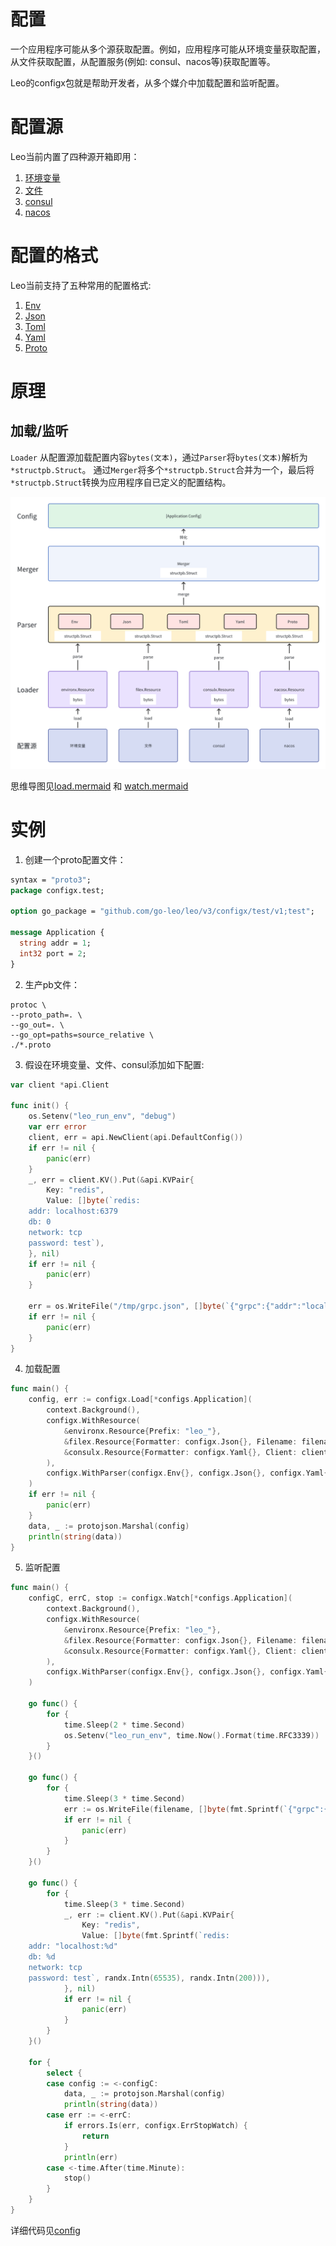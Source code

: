 # 配置
一个应用程序可能从多个源获取配置。例如，应用程序可能从环境变量获取配置，从文件获取配置，从配置服务(例如: consul、nacos等)获取配置等。

Leo的configx包就是帮助开发者，从多个媒介中加载配置和监听配置。

# 配置源
Leo当前内置了四种源开箱即用：
1. [环境变量](https://github.com/go-leo/leo/tree/feature/v3/configx/environx)
2. [文件](https://github.com/go-leo/leo/tree/feature/v3/configx/filex)
3. [consul](https://github.com/go-leo/leo/tree/feature/v3/configx/consulx)
4. [nacos](https://github.com/go-leo/leo/tree/feature/v3/configx/nacosx)

# 配置的格式
Leo当前支持了五种常用的配置格式:
1. [Env](https://github.com/go-leo/leo/blob/feature/v3/configx/format.go#L21)
2. [Json](https://github.com/go-leo/leo/blob/feature/v3/configx/format.go#L44)
3. [Toml](https://github.com/go-leo/leo/blob/feature/v3/configx/format.go#L58)
4. [Yaml](https://github.com/go-leo/leo/blob/feature/v3/configx/format.go#L81)
5. [Proto](https://github.com/go-leo/leo/blob/feature/v3/configx/format.go#L105)

# 原理
## 加载/监听
`Loader` 从配置源加载配置内容`bytes(文本)`，通过`Parser`将`bytes(文本)`解析为`*structpb.Struct`。
通过`Merger`将多个`*structpb.Struct`合并为一个，最后将`*structpb.Struct`转换为应用程序自已定义的配置结构。

![config_load.png](image/config_load.png)

思维导图见[load.mermaid](../configx/load.mermaid) 和 [watch.mermaid](../configx/watch.mermaid)
 
# 实例
1. 创建一个proto配置文件：
```proto
syntax = "proto3";
package configx.test;

option go_package = "github.com/go-leo/leo/v3/configx/test/v1;test";

message Application {
  string addr = 1;
  int32 port = 2;
}
```
2. 生产pb文件：
```shell
protoc \
--proto_path=. \
--go_out=. \
--go_opt=paths=source_relative \
./*.proto
```
3. 假设在环境变量、文件、consul添加如下配置:
```go
var client *api.Client

func init() {
	os.Setenv("leo_run_env", "debug")
	var err error
	client, err = api.NewClient(api.DefaultConfig())
	if err != nil {
		panic(err)
	}
	_, err = client.KV().Put(&api.KVPair{
		Key: "redis",
		Value: []byte(`redis:
    addr: localhost:6379
    db: 0
    network: tcp
    password: test`),
	}, nil)
	if err != nil {
		panic(err)
	}

	err = os.WriteFile("/tmp/grpc.json", []byte(`{"grpc":{"addr":"localhost","port":8080}}`), 0644)
	if err != nil {
		panic(err)
	}
}
```
4. 加载配置
```go
func main() {
	config, err := configx.Load[*configs.Application](
		context.Background(),
		configx.WithResource(
			&environx.Resource{Prefix: "leo_"},
			&filex.Resource{Formatter: configx.Json{}, Filename: filename},
			&consulx.Resource{Formatter: configx.Yaml{}, Client: client, Key: "redis"},
		),
		configx.WithParser(configx.Env{}, configx.Json{}, configx.Yaml{}),
	)
	if err != nil {
		panic(err)
	}
	data, _ := protojson.Marshal(config)
	println(string(data))
}

```
5. 监听配置
```go
func main() {
	configC, errC, stop := configx.Watch[*configs.Application](
		context.Background(),
		configx.WithResource(
			&environx.Resource{Prefix: "leo_"},
			&filex.Resource{Formatter: configx.Json{}, Filename: filename},
			&consulx.Resource{Formatter: configx.Yaml{}, Client: client, Key: "redis"},
		),
		configx.WithParser(configx.Env{}, configx.Json{}, configx.Yaml{}),
	)

	go func() {
		for {
			time.Sleep(2 * time.Second)
			os.Setenv("leo_run_env", time.Now().Format(time.RFC3339))
		}
	}()

	go func() {
		for {
			time.Sleep(3 * time.Second)
			err := os.WriteFile(filename, []byte(fmt.Sprintf(`{"grpc":{"addr":"localhost","port":%d}}`, randx.Int31n(65535))), 0644)
			if err != nil {
				panic(err)
			}
		}
	}()

	go func() {
		for {
			time.Sleep(3 * time.Second)
			_, err := client.KV().Put(&api.KVPair{
				Key: "redis",
				Value: []byte(fmt.Sprintf(`redis:
	addr: "localhost:%d"
	db: %d
	network: tcp
	password: test`, randx.Intn(65535), randx.Intn(200))),
			}, nil)
			if err != nil {
				panic(err)
			}
		}
	}()

	for {
		select {
		case config := <-configC:
			data, _ := protojson.Marshal(config)
			println(string(data))
		case err := <-errC:
			if errors.Is(err, configx.ErrStopWatch) {
				return
			}
			println(err)
		case <-time.After(time.Minute):
			stop()
		}
	}
}
```

详细代码见[config](https://github.com/go-leo/leo/tree/feature/v3/example/cmd/features/config)

